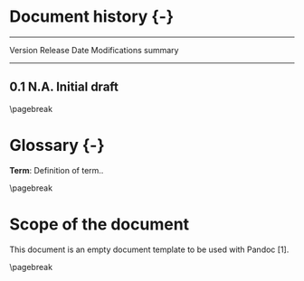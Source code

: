 Document history {-}
================

-------------------------------------------------------------
Version Release Date Modifications summary
------- ------------ ----------------------------------------
0.1     N.A.         Initial draft  
-------------------------------------------------------------

\pagebreak

Glossary {-}
========

**Term**: Definition of term.. 


\pagebreak

Scope of the document
=====================

This document is an empty document template to be used with Pandoc [1].

\pagebreak
